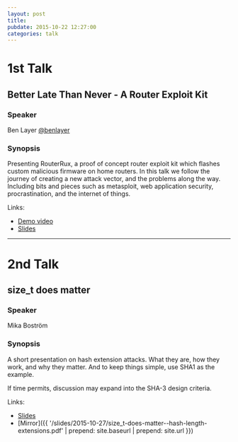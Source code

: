 ```yaml
---
layout: post
title: 
pubdate: 2015-10-22 12:27:00
categories: talk
---
```


# 1st Talk

## Better Late Than Never - A Router Exploit Kit

### Speaker

Ben Layer [@benlayer](https://twitter.com/benlayer)

### Synopsis

Presenting RouterRux, a proof of concept router exploit kit which flashes custom malicious firmware on home routers. In this talk we follow the journey of creating a new attack vector, and the problems along the way. Including bits and pieces such as metasploit, web application security, procrastination, and the internet of things.

Links:

- [Demo video](https://www.youtube.com/watch?v=qFrRi6uYhHw)
- [Slides](https://github.com/tdzmont/routerrux)

<hr>

# 2nd Talk

## size\_t does matter

### Speaker

Mika Boström

### Synopsis

A short presentation on hash extension attacks. What they are, how they work,
and why they matter. And to keep things simple, use SHA1 as the example.

If time permits, discussion may expand into the SHA-3 design criteria.

Links:

- [Slides](http://bostik.iki.fi/dc4420/size_t-does-matter--hash-length-extensions.pdf)
- [Mirror]({{ '/slides/2015-10-27/size_t-does-matter--hash-length-extensions.pdf'  | prepend: site.baseurl | prepend: site.url }})
